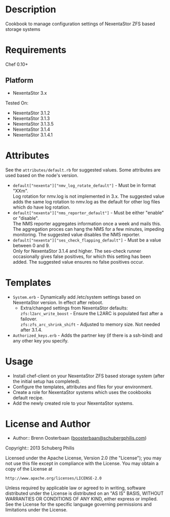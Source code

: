 Description
===========

Cookbook to manage configuration settings of NexentaStor ZFS based storage systems

Requirements
============

Chef 0.10+

Platform
--------

* NexentaStor 3.x

Tested On:

* NexentaStor 3.1.2
* NexentaStor 3.1.3
* NexentaStor 3.1.3.5
* NexentaStor 3.1.4
* NexentaStor 3.1.4.1

Attributes
==========

See the `attributes/default.rb` for suggested values. Some attributes are used based on the node's version.

* `default["nexenta"]["nmv_log_rotate_default"]`        - Must be in format "XXm".  
  Log rotation for nmv.log is not implemented in 3.x. The suggested value adds the same log rotation to nmv.log
  as the default for other log files which do have log rotation.
* `default["nexenta"]["nms_reporter_default"]`          - Must be either "enable" or "disable".  
  The NMS reporter aggregates information once a week and mails this. The aggregation proces can hang the NMS 
  for a few minutes, impeding monitoring. The suggested value disables the NMS reporter.
* `default["nexenta"]["ses_check_flapping_default"]`    - Must be a value between 0 and 9.  
  Only for NexentaStor 3.1.4 and higher. The ses-check runner occasionally gives false positives, for which
  this setting has been added. The suggested value ensures no false positives occur.

Templates
=========

* `System.erb`          - Dynamically add /etc/system settings based on NexentaStor version. In effect after reboot.  
    - Extra/changed settings from NexentaStor defaults:  
        `zfs:l2arc_write_boost`           - Ensure the L2ARC is populated fast after a failover.  
        `zfs:zfs_arc_shrink_shift`        - Adjusted to memory size. Not needed after 3.1.4.  
* `Authorized_keys.erb` - Adds the partner key (if there is a ssh-bind) and any other key you specify.

Usage
=====

* Install chef-client on your NexentaStor ZFS based storage system (after the initial setup has completed).  
* Configure the templates, attributes and files for your environment.  
* Create a role for NexentaStor systems which uses the cookbooks default recipe.  
* Add the newly created role to your NexentaStor systems.  

License and Author
==================

- Author:: Brenn Oosterbaan (<boosterbaan@schubergphilis.com>)

Copyright:: 2013 Schuberg Philis
 
Licensed under the Apache License, Version 2.0 (the "License");
you may not use this file except in compliance with the License.
You may obtain a copy of the License at
 
    http://www.apache.org/licenses/LICENSE-2.0
 
Unless required by applicable law or agreed to in writing, software
distributed under the License is distributed on an "AS IS" BASIS,
WITHOUT WARRANTIES OR CONDITIONS OF ANY KIND, either express or implied.
See the License for the specific language governing permissions and
limitations under the License.